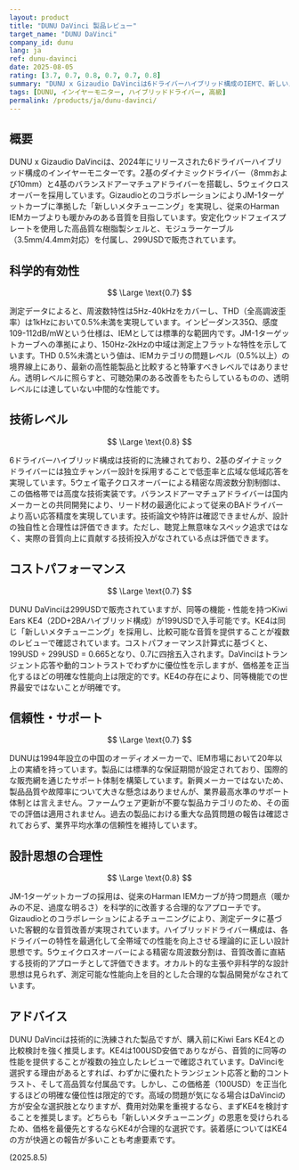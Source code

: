 ```yaml
---
layout: product
title: "DUNU DaVinci 製品レビュー"
target_name: "DUNU DaVinci"
company_id: dunu
lang: ja
ref: dunu-davinci
date: 2025-08-05
rating: [3.7, 0.7, 0.8, 0.7, 0.7, 0.8]
summary: "DUNU x Gizaudio DaVinciは6ドライバーハイブリッド構成のIEMで、新しいメタチューニングを採用しています。技術的には洗練されていますが、Kiwi Ears KE4などのより安価な競合製品の存在により、コストパフォーマンスでは課題があります。"
tags: [DUNU, インイヤーモニター, ハイブリッドドライバー, 高級]
permalink: /products/ja/dunu-davinci/
---
```

## 概要

DUNU x Gizaudio DaVinciは、2024年にリリースされた6ドライバーハイブリッド構成のインイヤーモニターです。2基のダイナミックドライバー（8mmおよび10mm）と4基のバランスドアーマチュアドライバーを搭載し、5ウェイクロスオーバーを採用しています。GizaudioとのコラボレーションによりJM-1ターゲットカーブに準拠した「新しいメタチューニング」を実現し、従来のHarman IEMカーブよりも暖かみのある音質を目指しています。安定化ウッドフェイスプレートを使用した高品質な樹脂製シェルと、モジュラーケーブル（3.5mm/4.4mm対応）を付属し、299USDで販売されています。

## 科学的有効性

$$ \Large \text{0.7} $$

測定データによると、周波数特性は5Hz-40kHzをカバーし、THD（全高調波歪率）は1kHzにおいて0.5%未満を実現しています。インピーダンス35Ω、感度109-112dB/mWという仕様は、IEMとしては標準的な範囲内です。JM-1ターゲットカーブへの準拠により、150Hz-2kHzの中域は測定上フラットな特性を示しています。THD 0.5%未満という値は、IEMカテゴリの問題レベル（0.5%以上）の境界線上にあり、最新の高性能製品と比較すると特筆すべきレベルではありません。透明レベルに照らすと、可聴効果のある改善をもたらしているものの、透明レベルには達していない中間的な性能です。

## 技術レベル

$$ \Large \text{0.8} $$

6ドライバーハイブリッド構成は技術的に洗練されており、2基のダイナミックドライバーには独立チャンバー設計を採用することで低歪率と広域な低域応答を実現しています。5ウェイ電子クロスオーバーによる精密な周波数分割制御は、この価格帯では高度な技術実装です。バランスドアーマチュアドライバーは国内メーカーとの共同開発により、リード材の最適化によって従来のBAドライバーより高い応答精度を実現しています。技術論文や特許は確認できませんが、設計の独自性と合理性は評価できます。ただし、聴覚上無意味なスペック追求ではなく、実際の音質向上に貢献する技術投入がなされている点は評価できます。

## コストパフォーマンス

$$ \Large \text{0.7} $$

DUNU DaVinciは299USDで販売されていますが、同等の機能・性能を持つKiwi Ears KE4（2DD+2BAハイブリッド構成）が199USDで入手可能です。KE4は同じ「新しいメタチューニング」を採用し、比較可能な音質を提供することが複数のレビューで確認されています。コストパフォーマンス計算式に基づくと、199USD ÷ 299USD = 0.665となり、0.7に四捨五入されます。DaVinciはトランジェント応答や動的コントラストでわずかに優位性を示しますが、価格差を正当化するほどの明確な性能向上は限定的です。KE4の存在により、同等機能での世界最安ではないことが明確です。

## 信頼性・サポート

$$ \Large \text{0.7} $$

DUNUは1994年設立の中国のオーディオメーカーで、IEM市場において20年以上の実績を持っています。製品には標準的な保証期間が設定されており、国際的な販売網を通じたサポート体制を構築しています。新興メーカーではないため、製品品質や故障率について大きな懸念はありませんが、業界最高水準のサポート体制とは言えません。ファームウェア更新が不要な製品カテゴリのため、その面での評価は適用されません。過去の製品における重大な品質問題の報告は確認されておらず、業界平均水準の信頼性を維持しています。

## 設計思想の合理性

$$ \Large \text{0.8} $$

JM-1ターゲットカーブの採用は、従来のHarman IEMカーブが持つ問題点（暖かみの不足、過度な明るさ）を科学的に改善する合理的なアプローチです。Gizaudioとのコラボレーションによるチューニングにより、測定データに基づいた客観的な音質改善が実現されています。ハイブリッドドライバー構成は、各ドライバーの特性を最適化して全帯域での性能を向上させる理論的に正しい設計思想です。5ウェイクロスオーバーによる精密な周波数分割は、音質改善に直結する技術的アプローチとして評価できます。オカルト的な主張や非科学的な設計思想は見られず、測定可能な性能向上を目的とした合理的な製品開発がなされています。

## アドバイス

DUNU DaVinciは技術的に洗練された製品ですが、購入前にKiwi Ears KE4との比較検討を強く推奨します。KE4は100USD安価でありながら、音質的に同等の性能を提供することが複数の独立したレビューで確認されています。DaVinciを選択する理由があるとすれば、わずかに優れたトランジェント応答と動的コントラスト、そして高品質な付属品です。しかし、この価格差（100USD）を正当化するほどの明確な優位性は限定的です。高域の問題が気になる場合はDaVinciの方が安全な選択肢となりますが、費用対効果を重視するなら、まずKE4を検討することを推奨します。どちらも「新しいメタチューニング」の恩恵を受けられるため、価格を最優先とするならKE4が合理的な選択です。装着感についてはKE4の方が快適との報告が多いことも考慮要素です。

(2025.8.5)
